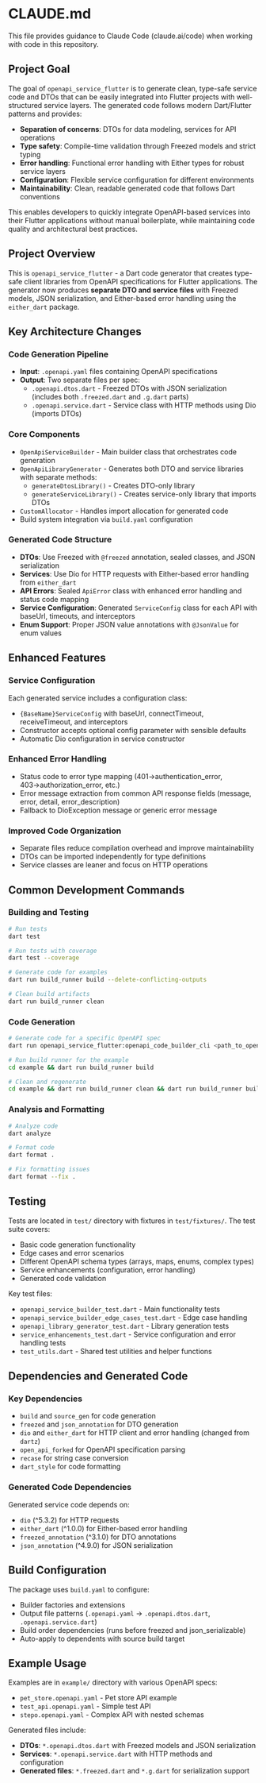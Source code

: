 # CLAUDE.md

This file provides guidance to Claude Code (claude.ai/code) when working with code in this repository.

## Project Goal

The goal of `openapi_service_flutter` is to generate clean, type-safe service code and DTOs that can be easily integrated into Flutter projects with well-structured service layers. The generated code follows modern Dart/Flutter patterns and provides:

- **Separation of concerns**: DTOs for data modeling, services for API operations
- **Type safety**: Compile-time validation through Freezed models and strict typing
- **Error handling**: Functional error handling with Either types for robust service layers
- **Configuration**: Flexible service configuration for different environments
- **Maintainability**: Clean, readable generated code that follows Dart conventions

This enables developers to quickly integrate OpenAPI-based services into their Flutter applications without manual boilerplate, while maintaining code quality and architectural best practices.

## Project Overview

This is `openapi_service_flutter` - a Dart code generator that creates type-safe client libraries from OpenAPI specifications for Flutter applications. The generator now produces **separate DTO and service files** with Freezed models, JSON serialization, and Either-based error handling using the `either_dart` package.

## Key Architecture Changes

### Code Generation Pipeline
- **Input**: `.openapi.yaml` files containing OpenAPI specifications
- **Output**: Two separate files per spec:
  - `.openapi.dtos.dart` - Freezed DTOs with JSON serialization (includes both `.freezed.dart` and `.g.dart` parts)
  - `.openapi.service.dart` - Service class with HTTP methods using Dio (imports DTOs)

### Core Components
- `OpenApiServiceBuilder` - Main builder class that orchestrates code generation
- `OpenApiLibraryGenerator` - Generates both DTO and service libraries with separate methods:
  - `generateDtosLibrary()` - Creates DTO-only library
  - `generateServiceLibrary()` - Creates service-only library that imports DTOs
- `CustomAllocator` - Handles import allocation for generated code
- Build system integration via `build.yaml` configuration

### Generated Code Structure
- **DTOs**: Use Freezed with `@freezed` annotation, sealed classes, and JSON serialization
- **Services**: Use Dio for HTTP requests with Either-based error handling from `either_dart`
- **API Errors**: Sealed `ApiError` class with enhanced error handling and status code mapping
- **Service Configuration**: Generated `ServiceConfig` class for each API with baseUrl, timeouts, and interceptors
- **Enum Support**: Proper JSON value annotations with `@JsonValue` for enum values

## Enhanced Features

### Service Configuration
Each generated service includes a configuration class:
- `{BaseName}ServiceConfig` with baseUrl, connectTimeout, receiveTimeout, and interceptors
- Constructor accepts optional config parameter with sensible defaults
- Automatic Dio configuration in service constructor

### Enhanced Error Handling
- Status code to error type mapping (401→authentication_error, 403→authorization_error, etc.)
- Error message extraction from common API response fields (message, error, detail, error_description)
- Fallback to DioException message or generic error message

### Improved Code Organization
- Separate files reduce compilation overhead and improve maintainability
- DTOs can be imported independently for type definitions
- Service classes are leaner and focus on HTTP operations

## Common Development Commands

### Building and Testing
```bash
# Run tests
dart test

# Run tests with coverage
dart test --coverage

# Generate code for examples
dart run build_runner build --delete-conflicting-outputs

# Clean build artifacts
dart run build_runner clean
```

### Code Generation
```bash
# Generate code for a specific OpenAPI spec
dart run openapi_service_flutter:openapi_code_builder_cli <path_to_openapi.yaml>

# Run build runner for the example
cd example && dart run build_runner build

# Clean and regenerate
cd example && dart run build_runner clean && dart run build_runner build
```

### Analysis and Formatting
```bash
# Analyze code
dart analyze

# Format code
dart format .

# Fix formatting issues
dart format --fix .
```

## Testing

Tests are located in `test/` directory with fixtures in `test/fixtures/`. The test suite covers:
- Basic code generation functionality
- Edge cases and error scenarios
- Different OpenAPI schema types (arrays, maps, enums, complex types)
- Service enhancements (configuration, error handling)
- Generated code validation

Key test files:
- `openapi_service_builder_test.dart` - Main functionality tests
- `openapi_service_builder_edge_cases_test.dart` - Edge case handling
- `openapi_library_generator_test.dart` - Library generation tests
- `service_enhancements_test.dart` - Service configuration and error handling tests
- `test_utils.dart` - Shared test utilities and helper functions

## Dependencies and Generated Code

### Key Dependencies
- `build` and `source_gen` for code generation
- `freezed` and `json_annotation` for DTO generation
- `dio` and `either_dart` for HTTP client and error handling (changed from `dartz`)
- `open_api_forked` for OpenAPI specification parsing
- `recase` for string case conversion
- `dart_style` for code formatting

### Generated Code Dependencies
Generated service code depends on:
- `dio` (^5.3.2) for HTTP requests
- `either_dart` (^1.0.0) for Either-based error handling
- `freezed_annotation` (^3.1.0) for DTO annotations
- `json_annotation` (^4.9.0) for JSON serialization

## Build Configuration

The package uses `build.yaml` to configure:
- Builder factories and extensions
- Output file patterns (`.openapi.yaml` → `.openapi.dtos.dart`, `.openapi.service.dart`)
- Build order dependencies (runs before freezed and json_serializable)
- Auto-apply to dependents with source build target

## Example Usage

Examples are in `example/` directory with various OpenAPI specs:
- `pet_store.openapi.yaml` - Pet store API example
- `test_api.openapi.yaml` - Simple test API
- `stepo.openapi.yaml` - Complex API with nested schemas

Generated files include:
- **DTOs**: `*.openapi.dtos.dart` with Freezed models and JSON serialization
- **Services**: `*.openapi.service.dart` with HTTP methods and configuration
- **Generated files**: `*.freezed.dart` and `*.g.dart` for serialization support
